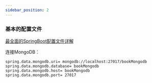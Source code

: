 ```yaml
---
sidebar_position: 2
---
```



### 基本的配置文件
[最全面的SpringBoot配置文件详解](https://zhuanlan.zhihu.com/p/57693064)

连接MongoDB：
```properties
spring.data.mongodb.uri= mongodb://localhost:27017/bookMongodb
spring.data.mongodb.database= bookMongodb
spring.data.mongodb.host= bookMongodb
spring.data.mongodb.port= 27017
```